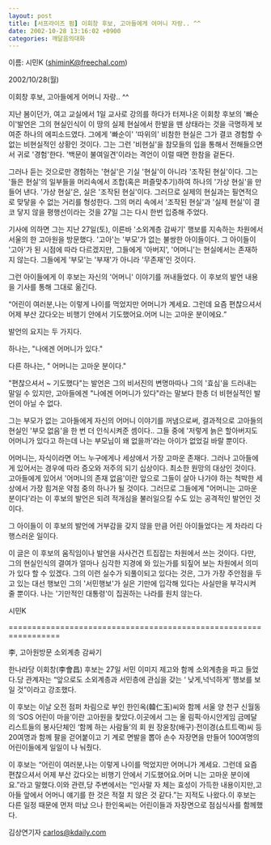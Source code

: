 ```yaml
---
layout: post
title: [서프라이즈 펌] 이회창 후보, 고아들에게 어머니 자랑.. ^^
date: 2002-10-28 13:16:02 +0900
categories: 깨달음의대화
---
```

이름: 시민K (shiminK@freechal.com)
   
2002/10/28(월)
  

   
이회창 후보, 고아들에게 어머니 자랑.. ^^
  

  

   
지난 봄이던가, 여고 교실에서 1일 교사로 강의를 하다가 터져나온 이회창 후보의 '빠순이'발언은 그의 현실인식이 이 땅의 실제 현실에서 한발을 뗀 상태라는 것을 극명하게 보여준 하나의 에피소드였다. 그에게 '빠순이' '따위의' 비참한 현실은 그가 결코 경험할 수 없는 비현실적인 상황인 것이다. 그는 그런 '비현실'을 참모들의 입을 통해서 전해들으면서 귀로 '경험'한다. '백문이 불여일견'이라는 격언이 이럴 때면 한참을 겉돈다.
  

   
그러나 듣는 것으로만 경험하는 '현실'은 기실 '현실'이 아니라 '조작된 현실'이다. 그는 '들은 현실'의 일부들을 머리속에서 조합(혹은 퍼즐맞추기)하여 하나의 '가상 현실'을 만들어 낸다. '가상 현실'은, 실은 '조작된 현실'이다. 그러므로 실제의 현실과는 필연적으로 맞닿을 수 없는 거리를 형성한다. 그의 머리 속에서 '조작된 현실'과 '실제 현실'이 결코 닿지 않을 평행선이라는 것을 27일 그는 다시 한번 입증해 주었다.
  

   
기사에 의하면 그는 지난 27일(토), 이른바 '소외계층 감싸기' 행보를 지속하는 차원에서 서울의 한 고아원을 방문했다. '고아'는 '부모'가 없는 불쌍한 아이들이다. 그 아이들이 '고아'가 된 시점에 따라 다르겠지만, 그들에게 '아버지', '어머니'는 현실에서는 존재하지 않는다. 그들에게 '부모'는 '부재'가 아니라 '무존재'인 것이다.
  

   
그런 아이들에게 이 후보는 자신의 '어머니' 이야기를 꺼내들었다. 이 후보의 발언 내용을 기사를 통해 그대로 옮긴다.
  

   
“어린이 여러분,나는 이렇게 나이를 먹었지만 어머니가 계세요. 그런데 요즘 편찮으셔서 어제 부산 갔다오는 비행기 안에서 기도했어요.어머 니는 고마운 분이에요.”
  

   
발언의 요지는 두 가지다.
  

   
하나는, "나에겐 어머니가 있다."
   
다른 하나는, " 어머니는 고마운 분이다."
  

   
"편찮으셔서 ~ 기도했다"는 발언은 그의 비서진의 변명마따나 그의 '효심'을 드러내는 말일 수 있지만, 고아들에겐 "나에겐 어머니가 있다"라는 말보다 한층 더 비현실적인 발언이 아닐 수 없다.
  

   
그는 부모가 없는 고아들에게 자신의 어머니 이야기를 꺼냄으로써, 결과적으로 고아들의 현실인 '부모 없음'을 한 번 더 인식시켜준 셈이다.. 그들 중에 '저렇게 늙은 할아버지도 어머니가 있다고 하는데 나는 부모님이 왜 없을까'라는 아이가 없었길 바랄 뿐이다.
  

   
어머니는, 자식이라면 어느 누구에게나 세상에서 가장 고마운 존재다. 그러나 고아들에게 있어서는 경우에 따라 증오와 저주의 되기 십상이다. 최소한 원망의 대상인 것이다. 고아들에게 있어서 '어머니의 존재 없음'이란 앞으로 그들이 살아 나가야 하는 척박한 세상에서 가장 힘겨운 약점 중의 하나가 될 것이다. 그러므로 그들에게 "어머니는 고마운 분이다'라는 이 후보의 발언은 되려 적개심을 불러일으킬 수도 있는 공격적인 발언인 것이다.
  

   
그 아이들이 이 후보의 발언에 거부감을 갖지 않을 만큼 어린 아이들었다는 게 차라리 다행스러운 일이다.
  

   
이 글은 이 후보의 움직임이나 발언을 사사건건 트집잡는 차원에서 쓰는 것이다. 다만, 그의 현실인식의 결여가 얼마나 심각한 지경에 와 있는가를 되짚어 보는 차원에서 의미가 있다 할 수 있겠다. 그의 이런 실수가 되풀이되고 있다는 것은, 그가 가장 주안점을 두고 있는 대선 행보인 그의 '서민행보'가 실은 기만에 입각해 있다는 사실만을 부각시켜 줄 뿐이다. 나는 '기만적인 대통령'이 집권하는 나라를 원치 않는다.
  

  
시민K
  

  

  
=================================================================
  

  
李, 고아원방문 소외계층 감싸기
  

  
한나라당 이회창(李會昌) 후보는 27일 서민 이미지 제고와 함께 소외계층을 파고 들었다.당 관계자는 “앞으로도 소외계층과 서민층에 관심을 갖는 ‘ 낮게,넉넉하게’ 행보를 보일 것”이라고 강조했다.
  

  
이 후보는 이날 오전 점퍼 차림으로 부인 한인옥(韓仁玉)씨와 함께 서울 양 천구 신월동의 ‘SOS 어린이 마을’이란 고아원을 찾았다.이곳에서 그는 올 림픽·아시안게임 금메달리스트들의 봉사단체인 ‘함께 하는 사람들’의 회 원 장윤창(배구)·전이경(쇼트트랙)씨 등 20여명과 함께 팔을 걷어붙이고 기 계로 면발을 뽑아 손수 자장면을 만들어 100여명의 어린이들에게 일일이 나 눠줬다.
  

  
이 후보는 “어린이 여러분,나는 이렇게 나이를 먹었지만 어머니가 계세요. 그런데 요즘 편찮으셔서 어제 부산 갔다오는 비행기 안에서 기도했어요.어머 니는 고마운 분이에요.”라고 말했다.이와 관련,당 주변에서는 “인사말 자 체는 효성이 가득한 내용이지만,고아들 앞에서 어머니 얘기를 한 것은 적절 치 않은 것 같다.”는 지적도 나왔다.이 후보는 다른 일정 때문에 먼저 떠났 으나 한인옥씨는 어린이들과 자장면으로 점심식사를 함께했다.
  

  
김상연기자 carlos@kdaily.com